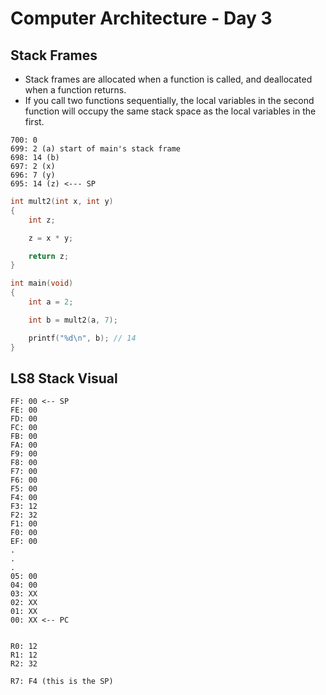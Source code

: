 # Computer Architecture - Day 3

## Stack Frames

- Stack frames are allocated when a function is called, and deallocated when a function returns.
- If you call two functions sequentially, the local variables in the second function will occupy the same stack space as the local variables in the first.
```
700: 0
699: 2 (a) start of main's stack frame
698: 14 (b)
697: 2 (x)
696: 7 (y)
695: 14 (z) <--- SP
```

```C
int mult2(int x, int y)
{
    int z;

    z = x * y;

    return z;
}

int main(void)
{
    int a = 2;

    int b = mult2(a, 7);

    printf("%d\n", b); // 14
}
```

## LS8 Stack Visual

```
FF: 00 <-- SP
FE: 00
FD: 00
FC: 00
FB: 00
FA: 00
F9: 00
F8: 00
F7: 00
F6: 00
F5: 00
F4: 00
F3: 12
F2: 32
F1: 00
F0: 00
EF: 00
.
.
.
05: 00
04: 00
03: XX
02: XX
01: XX
00: XX <-- PC


R0: 12
R1: 12
R2: 32

R7: F4 (this is the SP)
```

